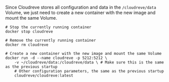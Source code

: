 Since Cloudreve stores all configuration and data in the `/cloudreve/data` Volume, we just need to create a new container with the new image and mount the same Volume.

```bash{9}
# Stop the currently running container
docker stop cloudreve

# Remove the currently running container
docker rm cloudreve

# Create a new container with the new image and mount the same Volume
docker run -d --name cloudreve -p 5212:5212 \
    -v ~/cloudreve/data:/cloudreve/data \ # Make sure this is the same as the previous startup
    # Other configuration parameters, the same as the previous startup
    cloudreve/cloudreve:latest
```

